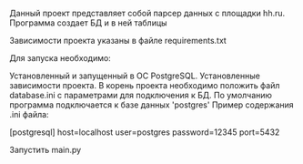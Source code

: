 Данный проект представляет собой парсер данных с площадки hh.ru. Программа создает БД и  в ней таблицы 

Зависимости проекта указаны в файле requirements.txt

Для запуска необходимо:

Установленный и запущенный в ОС PostgreSQL.
Установленные зависимости проекта.
В корень проекта необходимо положить файл database.ini с параметрами для подключения к БД.
По умолчанию программа подключается к базе данных 'postgres'
Пример содержания .ini файла:

[postgresql]
host=localhost
user=postgres
password=12345
port=5432

Запустить main.py
